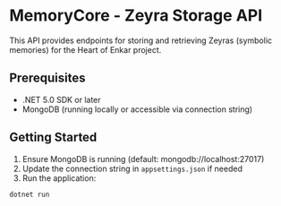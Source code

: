 # MemoryCore - Zeyra Storage API

This API provides endpoints for storing and retrieving Zeyras (symbolic memories) for the Heart of Enkar project.

## Prerequisites

- .NET 5.0 SDK or later
- MongoDB (running locally or accessible via connection string)

## Getting Started

1. Ensure MongoDB is running (default: mongodb://localhost:27017)
2. Update the connection string in `appsettings.json` if needed
3. Run the application:

```bash
dotnet run